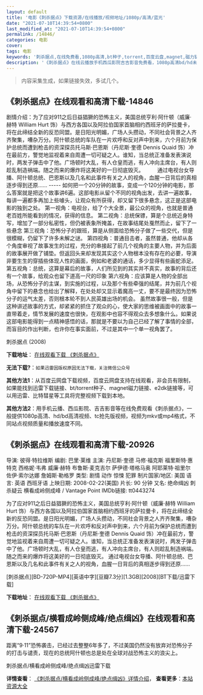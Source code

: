 ```yaml
---
layout: default
title: '电影《刺杀据点》下载资源/在线播放/视频地址/1080p/高清/蓝光'
date: "2021-07-10T14:39:54+0800"
last_modified_at: "2021-07-10T14:39:54+0800"
permalink: /14846/
categories: 电影
cover:
tags: 电影
keywords: '刺杀据点,在线免费看,1080p高清,bt种子,torrent,百度云盘,magnet,磁力链,迅雷下载资源'
description: '《刺杀据点》在线云播放手机西瓜影院吉吉影音免费看，1080p高清bd/hd未删减完整版和tc抢先枪版，mkv/mp4格式，附带bt/torrent种子、magnet/磁力链、百度云盘、网盘资源迅雷下载链接'
---
```


>内容采集生成，如果链接失效，多试几个。


## 《刺杀据点》在线观看和高清下载-14846

剧情介绍：为了应对911之后日益猖獗的恐怖主义，美国总统亨利·阿什顿（威廉·赫特 William Hurt 饰）与西方各国以及阿拉伯国家首脑相约西班牙的萨拉曼卡，将在此缔结全新的反恐同盟。是日阳光明媚，广场人头攒动，不同社会背景之人齐齐聚集，嘈杂万分。阿什顿总统的车队在一片欢呼和反对声中到来，六个月前为保护总统而遭到枪击的资深探员托马斯·巴恩斯（丹尼斯·奎德 Dennis Quaid 饰）冲在最前方，警觉地监视着来自周遭一切可疑之人。谁知，当总统正准备发表演说时，两发子弹击中了他。广场顿时大乱，有人仓皇而逃，有人冲向主席台，有人则趁乱制造祸端。随之而来的爆炸将这美好的一日彻底毁灭。  　　通过电视台女导播、阿什顿总统、巴恩斯以及几名和此事件有关之人的视角，血腥一日背后的真相逐步得到还原…… ----- 如何把一个20分钟的故事，变成一个120分钟的电影，那么答案就是把这个故事讲6遍。这部电影从留个不同的视角出发，去讲一遍故事，每讲一遍都多再加上些噱头，让观众有所获得，却又留下很多悬念，这正是这部电影的独到之处。 第一视角：电视台，给了个大全景，最公众的视角，也就是普通老百姓所能看到的情况，获得的信息。 第二视角：总统保镖，算是个总统近身特写，增加了一部分私密性，但仍被表象所掩盖，在故事结尾处戛然而止，留下了一些悬念 第三视角：恐怖分子的跟班，算是从侧面给恐怖分子做了一些交代，但是很模糊，仍留下了许多未解之谜。 第四视角：普通目击者，虽然普通，他却从各个角度审视了故事发生的过程，充分的串接起了前几个视角的主要人物，并为后面的故事展开做了铺垫。但返回头来却发现其实这个人物根本没有存在的必要，导演非要生生的穿插些体现人性的画面，例如和老婆的通话，多少显得有些画蛇添足。 第五视角：总统，这算是幕后的故事，人们所见到的其实并不真实，故事的背后还有一个故事，给观众也留下道高一尺的印象 第六视角：应该算是人物的全部出场，从恐怖分子的主谋，到实施的过程，以及那个有些牵强的结尾，并为前几个视角中留下的悬念也给出了解释，在处处却又显示着魔高一丈，要不是最终因为恐怖分子的运气太差，否则根本轮不到人民英雄出场的机会。 虽然故事很一般，但是这种讲述故事的方式，却紧紧的抓住了观众的心，使大家的思维被画面中的故事一直带着走，情节发展的速度也很快，在观影中也容不得观众去多想象什么。如果说这部电影能得到一点精神感悟的话，那就是不要以为自己已经了解了事情的全部，而盲目的作出判断，也许你在事实面前，不过是其中一个单一视角罢了。


刺杀据点 (2008)

**下载地址**： [在线观看下载 《刺杀据点》](https://www.btbtdy.me/btdy/dy4980.html) 


**无法下载?**：`如果迅雷因版权原因无法下载，关注微信公众号 `

**其他方法1**：从百度云网盘下载视频，百度云网盘支持在线观看，非会员有限制，如果能找到迅雷下载链接、bt/torrent种子、magnet磁力链接、e2dk链接等，可以用迅雷、比特彗星等工具将完整视频下载到本地。

**其他方法2**：用手机云播、西瓜影院、吉吉影音等在线免费观看《刺杀据点》，一般提供1080p高清、hd/bd高清视频、tc抢先版视频，视频为mkv或mp4格式，不同站点视频质量和播放速度不同。


## 《刺杀据点》在线观看和高清下载-20926

导演: 彼得·特拉维斯 编剧: 巴里·莱维 主演: 丹尼斯·奎德 马修·福克斯 福里斯特·惠特克 西格妮·韦弗 威廉·赫特 布鲁斯·麦克吉尔 萨伊德·塔格马奥 阿耶莱特·祖里尔 佐伊·索尔达娜 詹姆斯·勒格罗 类型: 剧情 动作 惊悚 犯罪 制片国家/地区: 美国 语言: 英语 西班牙语 上映日期: 2008-02-22(美国) 片长: 90 分钟 又名: 绝命缉凶 刺杀疑云 横看成岭侧成峰 / Vantage Point IMDb链接: tt0443274

为了应对911之后日益猖獗的恐怖主义，美国总统亨利·阿什顿（威廉·赫特 William Hurt 饰）与西方各国以及阿拉伯国家首脑相约西班牙的萨拉曼卡，将在此缔结全新的反恐同盟。是日阳光明媚，广场人头攒动，不同社会背景之人齐齐聚集，嘈杂万分。阿什顿总统的车队在一片欢呼和反对声中到来，六个月前为保护总统而遭到枪击的资深探员托马斯·巴恩斯（丹尼斯·奎德 Dennis Quaid 饰）冲在最前方，警觉地监视着来自周遭一切可疑之人。谁知，当总统正准备发表演说时，两发子弹击中了他。广场顿时大乱，有人仓皇而逃，有人冲向主席台，有人则趁乱制造祸端。随之而来的爆炸将这美好的一日彻底毁灭。 通过电视台女导播、阿什顿总统、巴恩斯以及几名和此事件有关之人的视角，血腥一日背后的真相逐步得到还原……


[刺杀据点][BD-720P-MP4][英语中字][豆瓣7.3分][1.3GB][2008][BT下载/迅雷下载]

**下载地址**： [在线观看下载 《刺杀据点》](https://www.btdx8.com/torrent/vantage_point_2008.html) 


## 《刺杀据点/横看成岭侧成峰/绝点缉凶》在线观看和高清下载-24567

距离“9·11”恐怖袭击，已经过去整整6年多了，不过美国仍然没有放弃对恐怖分子的打击与谴责，现在的总统阿什顿也总是处在全球对战恐怖主义的浪尖上。


刺杀据点/横看成岭侧成峰/绝点缉凶迅雷下载

**详情查看**： [《刺杀据点/横看成岭侧成峰/绝点缉凶》详情介绍](/movie/24567/)， **查看更多**：[本站资源大全](/movie/t/all/)

